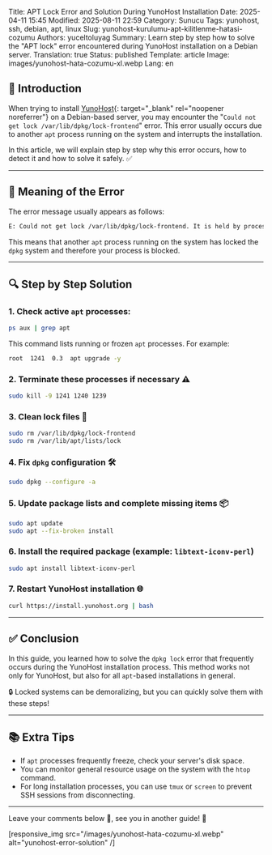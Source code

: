 Title: APT Lock Error and Solution During YunoHost Installation
Date: 2025-04-11 15:45
Modified: 2025-08-11 22:59
Category: Sunucu
Tags: yunohost, ssh, debian, apt, linux
Slug: yunohost-kurulumu-apt-kilitlenme-hatasi-cozumu
Authors: yuceltoluyag
Summary: Learn step by step how to solve the "APT lock" error encountered during YunoHost installation on a Debian server.
Translation: true
Status: published
Template: article
Image: images/yunohost-hata-cozumu-xl.webp
Lang: en

## 🚀 Introduction

When trying to install [YunoHost](https://yunohost.org){: target="_blank" rel="noopener noreferrer"} on a Debian-based server, you may encounter the "`Could not get lock /var/lib/dpkg/lock-frontend`" error. This error usually occurs due to another `apt` process running on the system and interrupts the installation.

In this article, we will explain step by step why this error occurs, how to detect it and how to solve it safely. ✅



---

## 🧠 Meaning of the Error

The error message usually appears as follows:

```bash
E: Could not get lock /var/lib/dpkg/lock-frontend. It is held by process 1241 (apt)
```

This means that another `apt` process running on the system has locked the `dpkg` system and therefore your process is blocked.

---

## 🔍 Step by Step Solution

### 1. Check active `apt` processes:

```bash
ps aux | grep apt
```

This command lists running or frozen `apt` processes. For example:

```bash
root  1241  0.3  apt upgrade -y
```

### 2. Terminate these processes if necessary ⚠️

```bash
sudo kill -9 1241 1240 1239
```

### 3. Clean lock files 🧹

```bash
sudo rm /var/lib/dpkg/lock-frontend
sudo rm /var/lib/apt/lists/lock
```

### 4. Fix `dpkg` configuration 🛠️

```bash
sudo dpkg --configure -a
```

### 5. Update package lists and complete missing items 📦

```bash
sudo apt update
sudo apt --fix-broken install
```

### 6. Install the required package (example: `libtext-iconv-perl`)

```bash
sudo apt install libtext-iconv-perl
```

### 7. Restart YunoHost installation 🌐

```bash
curl https://install.yunohost.org | bash
```

---

## ✅ Conclusion

In this guide, you learned how to solve the `dpkg lock` error that frequently occurs during the YunoHost installation process. This method works not only for YunoHost, but also for all `apt`-based installations in general.

🔒 Locked systems can be demoralizing, but you can quickly solve them with these steps!

---

## 📚 Extra Tips

- If `apt` processes frequently freeze, check your server's disk space.
- You can monitor general resource usage on the system with the `htop` command.
- For long installation processes, you can use `tmux` or `screen` to prevent SSH sessions from disconnecting.

---

Leave your comments below 💬, see you in another guide! 👋

[responsive_img src="/images/yunohost-hata-cozumu-xl.webp" alt="yunohost-error-solution" /]